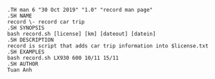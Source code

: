     .TH man 6 "30 Oct 2019" "1.0" "record man page"
    .SH NAME
    record \- record car trip
    .SH SYNOPSIS  
    bash record.sh [license] [km] [dateout] [datein]
    .SH DESCRIPTION 
    record is script that adds car trip information into $license.txt
    .SH EXAMPLES 
    bash record.sh LX930 600 10/11 15/11
    .SH AUTHOR
    Tuan Anh
